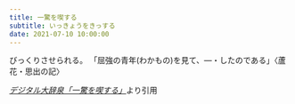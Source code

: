 ```yaml
---
title: 一驚を喫する
subtitle: いっきょうをきっする
date: 2021-07-10 10:00:00
---
```


びっくりさせられる。
「屈強の青年(わかもの)を見て、―・したのである」〈蘆花・思出の記〉

<cite>[デジタル大辞泉「一驚を喫する」](https://dictionary.goo.ne.jp/word/%E4%B8%80%E9%A9%9A%E3%82%92%E5%96%AB%E3%81%99%E3%82%8B/)</cite>より引用